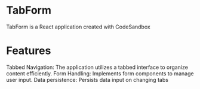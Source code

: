 # TabForm
TabForm is a React application created with CodeSandbox

# Features
Tabbed Navigation: The application utilizes a tabbed interface to organize content efficiently.
Form Handling: Implements form components to manage user input.
Data persistence: Persists data input on changing tabs

